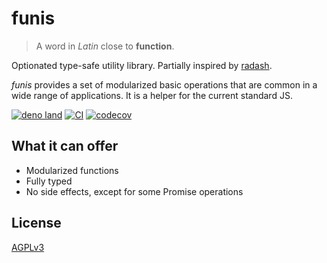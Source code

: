 # funis

> A word in _Latin_ close to **function**.

Optionated type-safe utility library. Partially inspired by
[radash](https://www.npmjs.com/package/radash).

_funis_ provides a set of modularized basic operations that are common in a wide range of
applications. It is a helper for the current standard JS.

[![deno land](http://img.shields.io/badge/available%20on-deno.land/x-lightgrey.svg?logo=deno&labelColor=black)](https://deno.land/x/funis)
[![CI](https://github.com/Joao-Arthur/funis-deno/actions/workflows/ci.yaml/badge.svg)](https://github.com/Joao-Arthur/funis-deno/actions/workflows/ci.yaml)
[![codecov](https://codecov.io/gh/Joao-Arthur/funis-deno/branch/main/graph/badge.svg?token=E29QWHVC0A)](https://codecov.io/gh/Joao-Arthur/funis-deno)

## What it can offer

- Modularized functions
- Fully typed
- No side effects, except for some Promise operations

## License

[AGPLv3](LICENSE)

